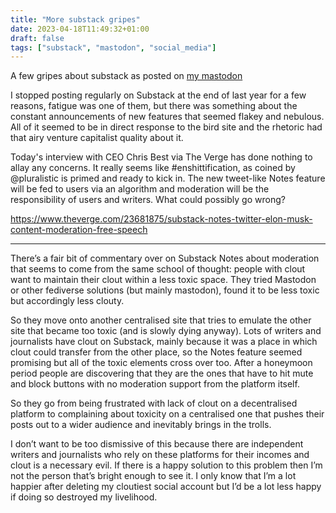 ```yaml
---
title: "More substack gripes"
date: 2023-04-18T11:49:32+01:00
draft: false
tags: ["substack", "mastodon", "social_media"]
---
```


A few gripes about substack as posted on [my mastodon](sunny.garden/@rustyniall)

I stopped posting regularly on Substack at the end of last year for a few reasons, fatigue was one of them, but there was something about the constant announcements of new features that seemed flakey and nebulous. All of it seemed to be in direct response to the bird site and the rhetoric had that airy venture capitalist quality about it.

Today's interview with CEO Chris Best via The Verge has done nothing to allay any concerns. It really seems like  #enshittification, as coined by @pluralistic  is primed and ready to kick in. The new tweet-like Notes feature will be fed to users via an algorithm and moderation will be the responsibility of users and writers. What could possibly go wrong?

https://www.theverge.com/23681875/substack-notes-twitter-elon-musk-content-moderation-free-speech

------


There’s a fair bit of commentary over on Substack Notes about moderation that seems to come from the same school of thought: people with clout want to maintain their clout within a less toxic space. They tried Mastodon or other fediverse solutions (but mainly mastodon), found it to be less toxic but accordingly less clouty. 

So they move onto another centralised site that tries to emulate the other site that became too toxic (and is slowly dying anyway). Lots of writers and journalists have clout on Substack, mainly because it was a place in which clout could transfer from the other place, so the Notes feature seemed promising but all of the toxic elements cross over too. After a honeymoon period people are discovering that they are the ones that have to hit mute and block buttons with no moderation support from the platform itself. 

So they go from being frustrated with lack of clout on a decentralised platform to complaining about toxicity on a centralised one that pushes their posts out to a wider audience and inevitably brings in the trolls. 

I don’t want to be too dismissive of this because there are independent writers and journalists who rely on these platforms for their incomes and clout is a necessary evil. If there is a happy solution to this problem then I’m not the person that’s bright enough to see it. I only know that I’m a lot happier after deleting my cloutiest social account but I’d be a lot less happy if doing so destroyed my livelihood.